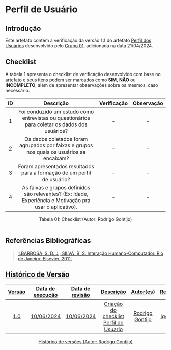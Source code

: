 # Perfil de Usuário

## Introdução

Este artefato contém a verificação da versão **1.1** do artefato [Perfil dos Usuários](https://requisitos-de-software.github.io/2024.1-DiarioOficialdaUniao/elicitacao/perfilUsuario/) desenvolvido pelo [Grupo 01](https://requisitos-de-software.github.io/2024.1-DiarioOficialdaUniao/), adicionada na data 21/04/2024.

## Checklist

A tabela 1 apresenta o checklist de verificação desenvolvido com base no artefato e seus itens podem ser marcados como **SIM**, **NÃO** ou **INCOMPLETO**, além de apresentar observações sobre os mesmos, caso necessário.

| ID | Descrição | Verificação | Observação |
| :--: | :-----: | :---------: | :--------: |
| 1 | Foi conduzido um estudo como entrevistas ou questionários para coletar os dados dos usuários? | - | - |
| 2 | Os dados coletados foram agrupados por faixas e grupos nos quais os usuários se encaixam?  | - | - |
| 3 | Foram apresentados resultados para a formação de um perfil de usuário? | - | - |
| 4 | As faixas e grupos definidos são relevantes? (Ex: Idade, Experiência e Motivação pra usar o aplicativo). | - | - |

<div align="center">
<figcaption align="center">Tabela 01: Checklist (Autor: Rodrigo Gontijo)</figcaption>
</div>
<br/>


## Referências Bibliográficas

> <a id="FTF1Ref" href="#FTF1">1.BARBOSA, S. D. J.; SILVA, B. S. Interação Humano-Computador. Rio de Janeiro: Elsevier, 2011.
## Histórico de Versão

| Versão | Data de execução | Data de revisão |  Descrição                          | Autor(es)                                           | Revisor(es)                                           |
| :----: | :--------------: | :-------------: | :---------------------------------: | :-------------------------------------------------: | :---------------------------------------------------: |
| 1.0    | 10/06/2024       | 10/06/2024      | Criação do checklist Perfil de Usuario  | [Rodrigo Gontijo](https://github.com/rodrigogontijoo)   | [Igor Thiago](https://github.com/alladin51)  |

<div align="center">
<figcaption align="center">Histórico de versões (Autor: Rodrigo Gontijo)</figcaption>
</div>
<br/>
